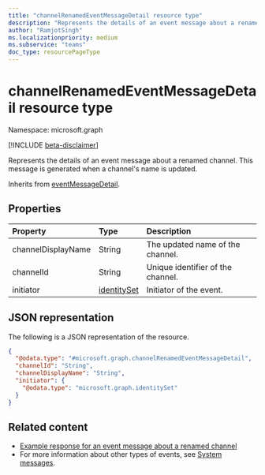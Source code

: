 ```yaml
---
title: "channelRenamedEventMessageDetail resource type"
description: "Represents the details of an event message about a renamed channel."
author: "RamjotSingh"
ms.localizationpriority: medium
ms.subservice: "teams"
doc_type: resourcePageType
---
```


# channelRenamedEventMessageDetail resource type

Namespace: microsoft.graph

[!INCLUDE [beta-disclaimer](../../includes/beta-disclaimer.md)]

Represents the details of an event message about a renamed channel.
This message is generated when a channel's name is updated.


Inherits from [eventMessageDetail](../resources/eventmessagedetail.md).

## Properties
|Property|Type|Description|
|:---|:---|:---|
|channelDisplayName|String|The updated name of the channel.|
|channelId|String|Unique identifier of the channel.|
|initiator|[identitySet](../resources/identityset.md)|Initiator of the event.|

## JSON representation
The following is a JSON representation of the resource.
<!-- {
  "blockType": "resource",
  "@odata.type": "microsoft.graph.channelRenamedEventMessageDetail",
  "baseType": "microsoft.graph.eventMessageDetail"
}
-->
``` json
{
  "@odata.type": "#microsoft.graph.channelRenamedEventMessageDetail",
  "channelId": "String",
  "channelDisplayName": "String",
  "initiator": {
    "@odata.type": "microsoft.graph.identitySet"
  }
}
```


## Related content
- [Example response for an event message about a renamed channel](/graph/system-messages/#channel-renamed)
- For more information about other types of events, see [System messages](/graph/system-messages).
